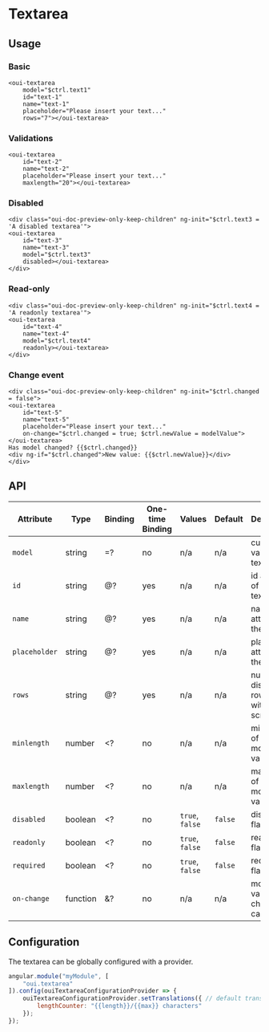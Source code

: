 # Textarea

## Usage

### Basic

```html:preview
<oui-textarea
    model="$ctrl.text1"
    id="text-1"
    name="text-1"
    placeholder="Please insert your text..."
    rows="7"></oui-textarea>
```

### Validations

```html:preview
<oui-textarea
    id="text-2"
    name="text-2"
    placeholder="Please insert your text..."
    maxlength="20"></oui-textarea>
```

### Disabled

```html:preview
<div class="oui-doc-preview-only-keep-children" ng-init="$ctrl.text3 = 'A disabled textarea'">
<oui-textarea
    id="text-3"
    name="text-3"
    model="$ctrl.text3"
    disabled></oui-textarea>
</div>
```

### Read-only

```html:preview
<div class="oui-doc-preview-only-keep-children" ng-init="$ctrl.text4 = 'A readonly textarea'">
<oui-textarea
    id="text-4"
    name="text-4"
    model="$ctrl.text4"
    readonly></oui-textarea>
</div>
```

### Change event

```html:preview
<div class="oui-doc-preview-only-keep-children" ng-init="$ctrl.changed = false">
<oui-textarea
    id="text-5"
    name="text-5"
    placeholder="Please insert your text..."
    on-change="$ctrl.changed = true; $ctrl.newValue = modelValue"></oui-textarea>
Has model changed? {{$ctrl.changed}}
<div ng-if="$ctrl.changed">New value: {{$ctrl.newValue}}</div>
</div>
```

## API

| Attribute     | Type      | Binding   | One-time Binding  | Values            | Default   | Description
| ----          | ----      | ----      | ----              | ----              | ----      | ----
| `model`       | string    | =?        | no                | n/a               | n/a       | current value of the textarea
| `id`          | string    | @?        | yes               | n/a               | n/a       | id attribute of the textarea
| `name`        | string    | @?        | yes               | n/a               | n/a       | name attribute of the textarea
| `placeholder` | string    | @?        | yes               | n/a               | n/a       | placeholder attribute of the textarea
| `rows`        | string    | @?        | yes               | n/a               | n/a       | number of displayed rows without scrolling
| `minlength`   | number    | <?        | no                | n/a               | n/a       | min length of the model value
| `maxlength`   | number    | <?        | no                | n/a               | n/a       | max length of the model value
| `disabled`    | boolean   | <?        | no                | `true`, `false`   | `false`   | disabled flag
| `readonly`    | boolean   | <?        | no                | `true`, `false`   | `false`   | readonly flag
| `required`    | boolean   | <?        | no                | `true`, `false`   | `false`   | required flag
| `on-change`   | function  | &?        | no                | n/a               | n/a       | model value change callback

## Configuration

The textarea can be globally configured with a provider.

```js
angular.module("myModule", [
    "oui.textarea"
]).config(ouiTextareaConfigurationProvider => {
    ouiTextareaConfigurationProvider.setTranslations({ // default translations
        lengthCounter: "{{length}}/{{max}} characters"
    });
});
```
